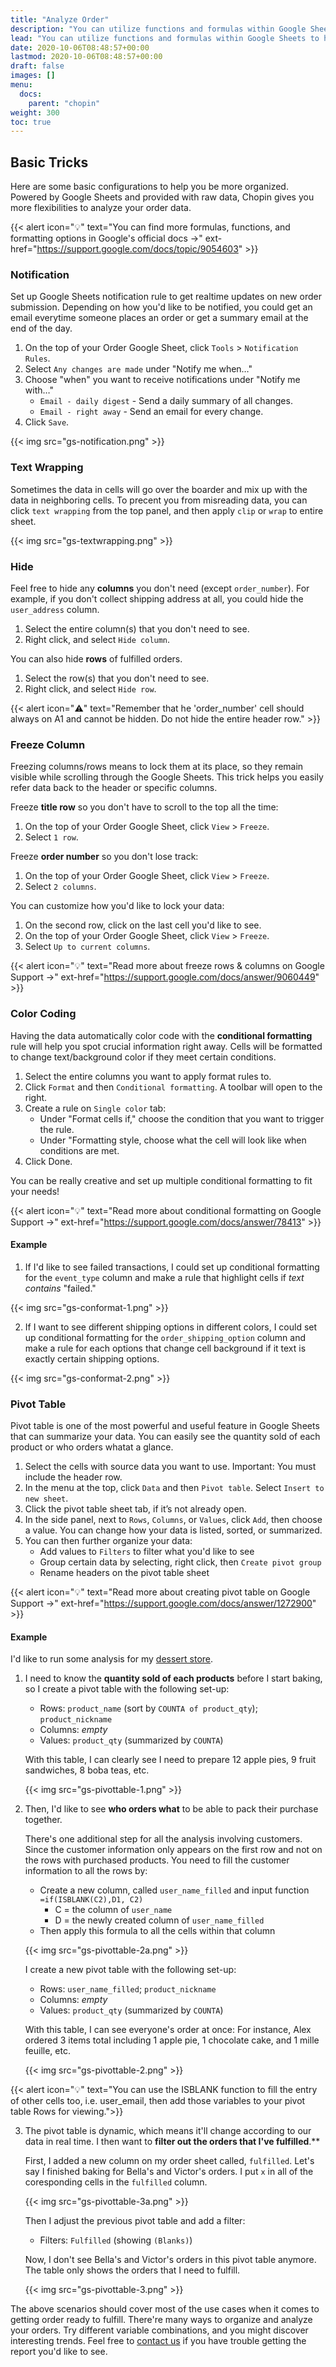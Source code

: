 ```yaml
---
title: "Analyze Order"
description: "You can utilize functions and formulas within Google Sheets to help you organize and analyze your order data."
lead: "You can utilize functions and formulas within Google Sheets to help you organize and analyze your order data."
date: 2020-10-06T08:48:57+00:00
lastmod: 2020-10-06T08:48:57+00:00
draft: false
images: []
menu:
  docs:
    parent: "chopin"
weight: 300
toc: true
---
```


## Basic Tricks

Here are some basic configurations to help you be more organized. Powered by Google Sheets and provided with raw data, Chopin gives you more flexibilities to analyze your order data.

{{< alert icon="💡" text="You can find more formulas, functions, and formatting options in Google's official  docs →" ext-href="https://support.google.com/docs/topic/9054603" >}}

### Notification

Set up Google Sheets notification rule to get realtime updates on new order submission. Depending on how you'd like to be notified, you could get an email everytime someone places an order or get a summary email at the end of the day.

1. On the top of your Order Google Sheet, click `Tools` > `Notification Rules`.
2. Select `Any changes are made` under "Notify me when…"
3. Choose "when" you want to receive notifications under "Notify me with…"
   - `Email - daily digest` - Send a daily summary of all changes.
   - `Email - right away` - Send an email for every change.
4. Click `Save`.

{{< img src="gs-notification.png" >}}

### Text Wrapping

Sometimes the data in cells will go over the boarder and mix up with the data in neighboring cells. To precent you from misreading data, you can click `text wrapping` from the top panel, and then apply `clip` or `wrap` to entire sheet.

{{< img src="gs-textwrapping.png" >}}

### Hide

Feel free to hide any **columns** you don't need (except `order_number`). For example, if you don't collect shipping address at all, you could hide the `user_address` column.

1. Select the entire column(s) that you don't need to see.
2. Right click, and select `Hide column`.

You can also hide **rows** of fulfilled orders.

1. Select the row(s) that you don't need to see.
2. Right click, and select `Hide row`.

{{< alert icon="⚠️" text="Remember that he 'order_number' cell should always on A1 and cannot be hidden. Do not hide the entire header row." >}}

### Freeze Column

Freezing columns/rows means to lock them at its place, so they remain visible while scrolling through the Google Sheets. This trick helps you easily refer data back to the header or specific columns.

Freeze **title row** so you don't have to scroll to the top all the time:

1. On the top of your Order Google Sheet, click `View` > `Freeze`.
2. Select `1 row`.

Freeze **order number** so you don't lose track:

1. On the top of your Order Google Sheet, click `View` > `Freeze`.
2. Select `2 columns`.

You can customize how you'd like to lock your data:

1. On the second row, click on the last cell you'd like to see.
2. On the top of your Order Google Sheet, click `View` > `Freeze`.
3. Select `Up to current columns`.

{{< alert icon="💡" text="Read more about freeze rows & columns on Google Support →" ext-href="https://support.google.com/docs/answer/9060449" >}}

### Color Coding

Having the data automatically color code with the **conditional formatting** rule will help you spot crucial information right away. Cells will be formatted to change text/background color if they meet certain conditions.

1. Select the entire columns you want to apply format rules to.
2. Click `Format` and then `Conditional formatting`. A toolbar will open to the right.
3. Create a rule on `Single color` tab:
   - Under "Format cells if," choose the condition that you want to trigger the rule.
   - Under "Formatting style, choose what the cell will look like when conditions are met.
4. Click Done.

You can be really creative and set up multiple conditional formatting to fit your needs!

{{< alert icon="💡" text="Read more about conditional formatting on Google Support →" ext-href="https://support.google.com/docs/answer/78413" >}}

#### Example

1. If I'd like to see failed transactions, I could set up conditional formatting for the `event_type` column and make a rule that highlight cells if *text contains* "failed."

{{< img src="gs-conformat-1.png" >}}

2. If I want to see different shipping options in different colors, I could set up conditional formatting for the `order_shipping_option` column and make a rule for each options that change cell background if it text is exactly certain shipping options.

{{< img src="gs-conformat-2.png" >}}

### Pivot Table

Pivot table is one of the most powerful and useful feature in Google Sheets that can summarize your data. You can easily see the quantity sold of each product or who orders whatat a glance.

1. Select the cells with source data you want to use. Important: You must include the header row.
2. In the menu at the top, click `Data` and then `Pivot table`. Select `Insert to new sheet`.
3. Click the pivot table sheet tab, if it’s not already open.
4. In the side panel, next to `Rows`, `Columns`, or `Values`, click `Add`, then choose a value. You can change how your data is listed, sorted, or summarized.
5. You can then further organize your data:
   - Add values to `Filters` to filter what you'd like to see
   - Group certain data by selecting, right click, then `Create pivot group`
   - Rename headers on the pivot table sheet

{{< alert icon="💡" text="Read more about creating pivot table on Google Support →" ext-href="https://support.google.com/docs/answer/1272900" >}}

#### Example

I'd like to run some analysis for my [dessert store](https://chopin.apiobuild.com/demo-store).

1. I need to know the **quantity sold of each products** before I start baking, so I create a pivot table with the following set-up:

   - Rows: `product_name` (sort by `COUNTA of product_qty`); `product_nickname`
   - Columns: *empty*
   - Values: `product_qty` (summarized by `COUNTA`)
  
   With this table, I can clearly see I need to prepare 12 apple pies, 9 fruit sandwiches, 8 boba teas, etc.

   {{< img src="gs-pivottable-1.png" >}}

2. Then, I'd like to see **who orders what** to be able to pack their purchase together.

   There's one additional step for all the analysis involving customers. Since the customer information only appears on the first row and not on the rows with purchased products. You need to fill the customer information to all the rows by:

   - Create a new column, called `user_name_filled` and input function `=if(ISBLANK(C2),D1, C2)`
      - C = the column of `user_name`
      - D = the newly created column of `user_name_filled`
   - Then apply this formula to all the cells within that column

   {{< img src="gs-pivottable-2a.png" >}}

   I create a new pivot table with the following set-up:

   - Rows: `user_name_filled`; `product_nickname`
   - Columns: *empty*
   - Values: `product_qty` (summarized by `COUNTA`)

   With this table, I can see everyone's order at once: For instance, Alex ordered 3 items total including 1 apple pie, 1 chocolate cake, and 1 mille feuille, etc.

   {{< img src="gs-pivottable-2.png" >}}

{{< alert icon="💡" text="You can use the ISBLANK function to fill the entry of other cells too, i.e. user_email, then add those variables to your pivot table Rows for viewing.">}}

3. The pivot table is dynamic, which means it'll change according to our data in real time. I then want to **filter out the orders that I've fulfilled**.**

   First, I added a new column on my order sheet called, `fulfilled`. Let's say I finished baking for Bella's and Victor's orders. I put `x` in all of the coresponding cells in the `fulfilled` column.

   {{< img src="gs-pivottable-3a.png" >}}

   Then I adjust the previous pivot table and add a filter:
   - Filters: `Fulfilled` (showing `(Blanks)`)

   Now, I don't see Bella's and Victor's orders in this pivot table anymore. The table only shows the orders that I need to fulfill.

      {{< img src="gs-pivottable-3.png" >}}

The above scenarios should cover most of the use cases when it comes to getting order ready to fulfill. There're many ways to organize and analyze your orders. Try different variable combinations, and you might discover interesting trends. Feel free to [contact us](https://apiobuild.com/docs/docs/introduction/introduction/#contact-us) if you have trouble getting the report you'd like to see.
